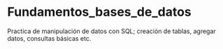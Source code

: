 # Fundamentos_bases_de_datos
Practica de manipulación de datos con SQL; creación de tablas, agregar datos, consultas básicas etc.
<!--
# indice 
- 
-->
